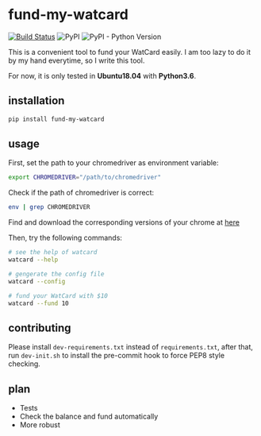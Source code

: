 # fund-my-watcard

[![Build Status](https://travis-ci.org/xingweitian/fund-my-watcard.svg?branch=master)](https://travis-ci.org/xingweitian/fund-my-watcard) ![PyPI](https://img.shields.io/pypi/v/fund-my-watcard.svg) ![PyPI - Python Version](https://img.shields.io/pypi/pyversions/fund-my-watcard.svg)

This is a convenient tool to fund your WatCard easily. I am too lazy to do it by my hand everytime, so I write this tool.

For now, it is only tested in __Ubuntu18.04__ with __Python3.6__.

## installation

```bash
pip install fund-my-watcard
```

## usage

First, set the path to your chromedriver as environment variable:

```bash
export CHROMEDRIVER="/path/to/chromedriver"
```

Check if the path of chromedriver is correct:

```bash
env | grep CHROMEDRIVER
```

Find and download the corresponding versions of your chrome at [here](http://chromedriver.chromium.org/downloads)

Then, try the following commands:

```bash
# see the help of watcard
watcard --help

# gengerate the config file
watcard --config

# fund your WatCard with $10
watcard --fund 10
```

## contributing

Please install `dev-requirements.txt` instead of `requirements.txt`, after that, run `dev-init.sh` to install the pre-commit hook to force PEP8 style checking.

## plan

- Tests
- Check the balance and fund automatically
- More robust
